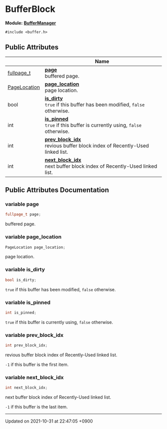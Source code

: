 

# BufferBlock

**Module:** **[BufferManager](/Modules/BufferManager)**






`#include <buffer.h>`

## Public Attributes

|                | Name           |
| -------------- | -------------- |
| <a href="/Modules/DiskSpaceManager#typedef-fullpage-t">fullpage_t</a> | **[page](/Classes/BufferBlock#variable-page)** <br>buffered page.  |
| <a href="/Modules/BufferManager#typedef-pagelocation">PageLocation</a> | **[page_location](/Classes/BufferBlock#variable-page_location)** <br>page location.  |
| bool | **[is_dirty](/Classes/BufferBlock#variable-is_dirty)** <br><code>true</code> if this buffer has been modified, <code>false</code> otherwise.  |
| int | **[is_pinned](/Classes/BufferBlock#variable-is_pinned)** <br><code>true</code> if this buffer is currently using, <code>false</code> otherwise.  |
| int | **[prev_block_idx](/Classes/BufferBlock#variable-prev_block_idx)** <br>revious buffer block index of Recently-Used linked list.  |
| int | **[next_block_idx](/Classes/BufferBlock#variable-next_block_idx)** <br>next buffer block index of Recently-Used linked list.  |

## Public Attributes Documentation

### variable page

```cpp
fullpage_t page;
```

buffered page. 

### variable page_location

```cpp
PageLocation page_location;
```

page location. 

### variable is_dirty

```cpp
bool is_dirty;
```

<code>true</code> if this buffer has been modified, <code>false</code> otherwise. 

### variable is_pinned

```cpp
int is_pinned;
```

<code>true</code> if this buffer is currently using, <code>false</code> otherwise. 

### variable prev_block_idx

```cpp
int prev_block_idx;
```

revious buffer block index of Recently-Used linked list. 

<code>-1</code> if this buffer is the first item. 


### variable next_block_idx

```cpp
int next_block_idx;
```

next buffer block index of Recently-Used linked list. 

<code>-1</code> if this buffer is the last item. 


-------------------------------

Updated on 2021-10-31 at 22:47:05 +0900